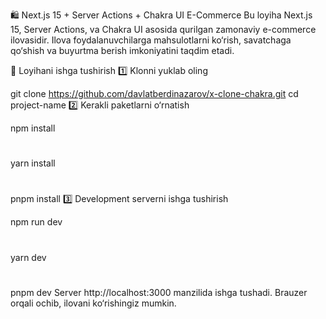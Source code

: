 🛍 Next.js 15 + Server Actions + Chakra UI E-Commerce
Bu loyiha Next.js 15, Server Actions, va Chakra UI asosida qurilgan zamonaviy e-commerce ilovasidir. Ilova foydalanuvchilarga mahsulotlarni ko‘rish, savatchaga qo‘shish va buyurtma berish imkoniyatini taqdim etadi.

🚀 Loyihani ishga tushirish
1️⃣ Klonni yuklab oling

git clone https://github.com/davlatberdinazarov/x-clone-chakra.git
cd project-name
2️⃣ Kerakli paketlarni o‘rnatish

npm install  
# 
yarn install  
# 
pnpm install
3️⃣ Development serverni ishga tushirish

npm run dev  
# 
yarn dev  
# 
pnpm dev
Server http://localhost:3000 manzilida ishga tushadi. Brauzer orqali ochib, ilovani ko‘rishingiz mumkin.
